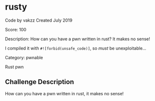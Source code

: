 # rusty
Code by vakzz
Created July 2019

Score:
100

Description:
How can you have a pwn written in rust? It makes no sense!

I compiled it with `#![forbid(unsafe_code)]`, so _must_ be unexploitable...

Category: pwnable

Rust pwn

## Challenge Description
How can you have a pwn written in rust, it makes no sense!

